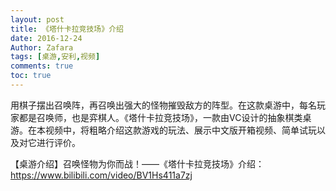 ```yaml
---
layout: post
title: 《塔什卡拉竞技场》介绍
date: 2016-12-24
Author: Zafara
tags: [桌游,安利,视频]
comments: true
toc: true
---
```

用棋子摆出召唤阵，再召唤出强大的怪物摧毁敌方的阵型。在这款桌游中，每名玩家都是召唤师，也是弈棋人。《塔什卡拉竞技场》，一款由VC设计的抽象棋类桌游。在本视频中，将粗略介绍这款游戏的玩法、展示中文版开箱视频、简单试玩以及对它进行评价。

【桌游介绍】召唤怪物为你而战！——《塔什卡拉竞技场》介绍：<https://www.bilibili.com/video/BV1Hs411a7zj>
